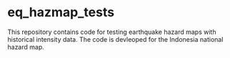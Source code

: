 # eq_hazmap_tests
This repository contains code for testing earthquake hazard maps with historical intensity data. The code is devleoped for the Indonesia national hazard map.
